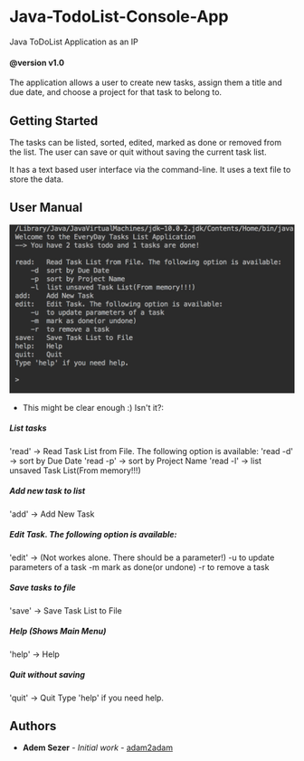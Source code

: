 # Java-TodoList-Console-App
Java ToDoList Application as an IP 
#### @version v1.0

The application allows a user to create new tasks, assign them a title and due date, and choose a project for that task to belong to. 

## Getting Started

The tasks can be listed, sorted, edited, marked as done or removed from the list. The user can save or quit without saving the current task list.

It has a text based user interface via the command-line. It uses a text file to store the data.

## User Manual

![Main Menu](mainMenuScreenshot.png)

* This might be clear enough :) Isn't it?:

##### List tasks
'read'     -> Read Task List from File. The following option is available:
'read -d'	 -> sort by Due Date
'read	-p'	 -> sort by Project Name
'read	-l'	 -> list unsaved Task List(From memory!!!)

##### Add new task to list
'add'      -> Add New Task

##### Edit Task. The following option is available:
'edit'     -> (Not workes alone. There should be a parameter!)
	-u	to update parameters of a task
	-m	mark as done(or undone)
	-r	to remove a task
##### Save tasks to file
'save'     -> Save Task List to File
##### Help (Shows Main Menu)
'help'     -> Help
##### Quit without saving
'quit'     -> Quit
Type 'help' if you need help.


## Authors

* **Adem Sezer** - *Initial work* - [adam2adam](https://github.com/adam2adam)
